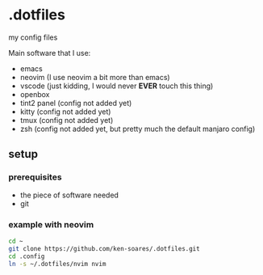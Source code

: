 # .dotfiles
my config files


Main software that I use:
- emacs
- neovim (I use neovim a bit more than emacs)
- vscode (just kidding, I would never **EVER** touch this thing)
- openbox 
- tint2 panel (config not added yet)
- kitty (config not added yet)
- tmux (config not added yet)
- zsh (config not added yet, but pretty much the default manjaro config)

## setup
### prerequisites
- the piece of software needed
- git

### example with neovim

```bash
cd ~
git clone https://github.com/ken-soares/.dotfiles.git
cd .config
ln -s ~/.dotfiles/nvim nvim
```
